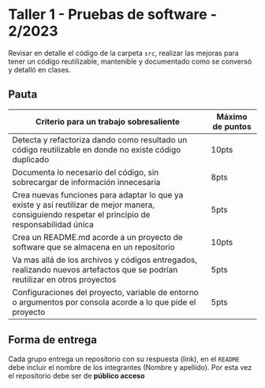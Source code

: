 # Taller 1 - Pruebas de software - 2/2023

Revisar en detalle el código de la carpeta `src`, realizar las mejoras para tener un código reutilizable, mantenible y documentado como se conversó y detalló en clases.

## Pauta

| Criterio para un trabajo sobresaliente                                                                                                            | Máximo de puntos |
| ------------------------------------------------------------------------------------------------------------------------------------------------- | ---------------- |
| Detecta y refactoriza dando como resultado un código reutilizable en donde no existe código duplicado                                             | 10pts            |
| Documenta lo necesario del código, sin sobrecargar de información innecesaria                                                                     | 8pts             |
| Crea nuevas funciones para adaptar lo que ya existe y así reutilizar de mejor manera, consiguiendo respetar el principio de responsabilidad única | 5pts             |
| Crea un README.md acorde a un proyecto de software que se almacena en un repositorio                                                              | 10pts            |
| Va mas allá de los archivos y códigos entregados, realizando nuevos artefactos que se podrían reutilizar en otros proyectos                       | 5pts             |
| Configuraciones del proyecto, variable de entorno o argumentos por consola acorde a lo que pide el proyecto                                       | 5pts             |

## Forma de entrega

Cada grupo entrega un repositorio con su respuesta (link), en el `README` debe incluir el nombre de los integrantes (Nombre y apellido). Por esta vez el repositorio debe ser de **público acceso**
